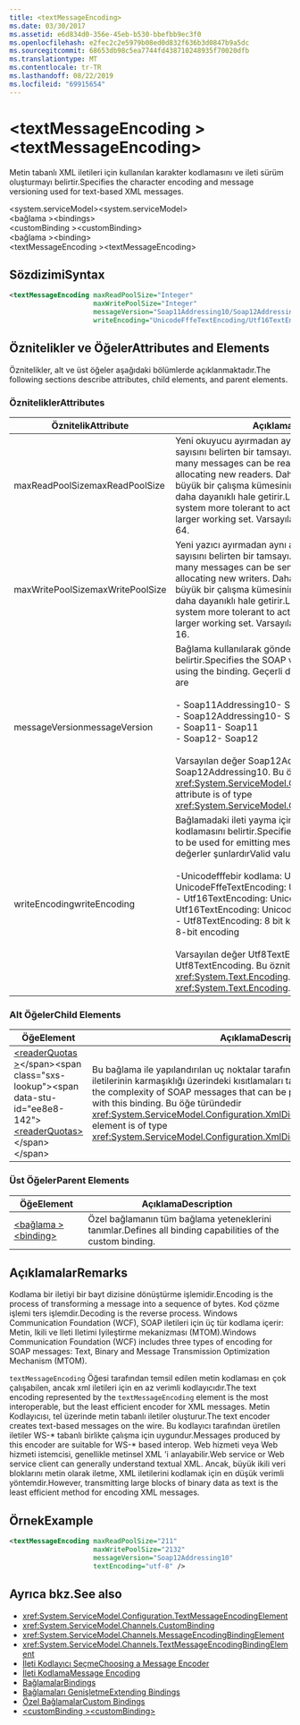 ```yaml
---
title: <textMessageEncoding>
ms.date: 03/30/2017
ms.assetid: e6d834d0-356e-45eb-b530-bbefbb9ec3f0
ms.openlocfilehash: e2fec2c2e5979b08ed0d832f636b3d0847b9a5dc
ms.sourcegitcommit: 68653db98c5ea7744fd438710248935f70020dfb
ms.translationtype: MT
ms.contentlocale: tr-TR
ms.lasthandoff: 08/22/2019
ms.locfileid: "69915654"
---
```

# <a name="textmessageencoding"></a><span data-ttu-id="ee8e8-101">\<textMessageEncoding ></span><span class="sxs-lookup"><span data-stu-id="ee8e8-101">\<textMessageEncoding></span></span>
<span data-ttu-id="ee8e8-102">Metin tabanlı XML iletileri için kullanılan karakter kodlamasını ve ileti sürüm oluşturmayı belirtir.</span><span class="sxs-lookup"><span data-stu-id="ee8e8-102">Specifies the character encoding and message versioning used for text-based XML messages.</span></span>  
  
 <span data-ttu-id="ee8e8-103">\<system.serviceModel></span><span class="sxs-lookup"><span data-stu-id="ee8e8-103">\<system.serviceModel></span></span>  
<span data-ttu-id="ee8e8-104">\<bağlama ></span><span class="sxs-lookup"><span data-stu-id="ee8e8-104">\<bindings></span></span>  
<span data-ttu-id="ee8e8-105">\<customBinding ></span><span class="sxs-lookup"><span data-stu-id="ee8e8-105">\<customBinding></span></span>  
<span data-ttu-id="ee8e8-106">\<bağlama ></span><span class="sxs-lookup"><span data-stu-id="ee8e8-106">\<binding></span></span>  
<span data-ttu-id="ee8e8-107">\<textMessageEncoding ></span><span class="sxs-lookup"><span data-stu-id="ee8e8-107">\<textMessageEncoding></span></span>  
  
## <a name="syntax"></a><span data-ttu-id="ee8e8-108">Sözdizimi</span><span class="sxs-lookup"><span data-stu-id="ee8e8-108">Syntax</span></span>  
  
```xml  
<textMessageEncoding maxReadPoolSize="Integer"
                     maxWritePoolSize="Integer"
                     messageVersion="Soap11Addressing10/Soap12Addressing10"
                     writeEncoding="UnicodeFffeTextEncoding/Utf16TextEncoding/Utf8TextEncoding" />
```  
  
## <a name="attributes-and-elements"></a><span data-ttu-id="ee8e8-109">Öznitelikler ve Öğeler</span><span class="sxs-lookup"><span data-stu-id="ee8e8-109">Attributes and Elements</span></span>  
 <span data-ttu-id="ee8e8-110">Öznitelikler, alt ve üst öğeler aşağıdaki bölümlerde açıklanmaktadır.</span><span class="sxs-lookup"><span data-stu-id="ee8e8-110">The following sections describe attributes, child elements, and parent elements.</span></span>  
  
### <a name="attributes"></a><span data-ttu-id="ee8e8-111">Öznitelikler</span><span class="sxs-lookup"><span data-stu-id="ee8e8-111">Attributes</span></span>  
  
|<span data-ttu-id="ee8e8-112">Öznitelik</span><span class="sxs-lookup"><span data-stu-id="ee8e8-112">Attribute</span></span>|<span data-ttu-id="ee8e8-113">Açıklama</span><span class="sxs-lookup"><span data-stu-id="ee8e8-113">Description</span></span>|  
|---------------|-----------------|  
|<span data-ttu-id="ee8e8-114">maxReadPoolSize</span><span class="sxs-lookup"><span data-stu-id="ee8e8-114">maxReadPoolSize</span></span>|<span data-ttu-id="ee8e8-115">Yeni okuyucu ayırmadan aynı anda okunabilecek ileti sayısını belirten bir tamsayı.</span><span class="sxs-lookup"><span data-stu-id="ee8e8-115">An integer that specifies how many messages can be read simultaneously without allocating new readers.</span></span> <span data-ttu-id="ee8e8-116">Daha büyük havuz boyutları, daha büyük bir çalışma kümesinin maliyetinde sistem etkinliğini daha dayanıklı hale getirir.</span><span class="sxs-lookup"><span data-stu-id="ee8e8-116">Larger pool sizes make the system more tolerant to activity spikes at the cost of a larger working set.</span></span> <span data-ttu-id="ee8e8-117">Varsayılan değer 64 ' dir.</span><span class="sxs-lookup"><span data-stu-id="ee8e8-117">The default is 64.</span></span>|  
|<span data-ttu-id="ee8e8-118">maxWritePoolSize</span><span class="sxs-lookup"><span data-stu-id="ee8e8-118">maxWritePoolSize</span></span>|<span data-ttu-id="ee8e8-119">Yeni yazıcı ayırmadan aynı anda gönderilebilecek ileti sayısını belirten bir tamsayı.</span><span class="sxs-lookup"><span data-stu-id="ee8e8-119">An integer that specifies how many messages can be sent simultaneously without allocating new writers.</span></span> <span data-ttu-id="ee8e8-120">Daha büyük havuz boyutları, daha büyük bir çalışma kümesinin maliyetinde sistem etkinliğini daha dayanıklı hale getirir.</span><span class="sxs-lookup"><span data-stu-id="ee8e8-120">Larger pool sizes make the system more tolerant to activity spikes at the cost of a larger working set.</span></span> <span data-ttu-id="ee8e8-121">Varsayılan değer 16 ' dır.</span><span class="sxs-lookup"><span data-stu-id="ee8e8-121">The default is 16.</span></span>|  
|<span data-ttu-id="ee8e8-122">messageVersion</span><span class="sxs-lookup"><span data-stu-id="ee8e8-122">messageVersion</span></span>|<span data-ttu-id="ee8e8-123">Bağlama kullanılarak gönderilen iletilerin SOAP sürümünü belirtir.</span><span class="sxs-lookup"><span data-stu-id="ee8e8-123">Specifies the SOAP version of the messages sent using the binding.</span></span> <span data-ttu-id="ee8e8-124">Geçerli değerler şunlardır</span><span class="sxs-lookup"><span data-stu-id="ee8e8-124">Valid values are</span></span><br /><br /> <span data-ttu-id="ee8e8-125">- Soap11Addressing10</span><span class="sxs-lookup"><span data-stu-id="ee8e8-125">-   Soap11Addressing10</span></span><br /><span data-ttu-id="ee8e8-126">- Soap12Addressing10</span><span class="sxs-lookup"><span data-stu-id="ee8e8-126">-   Soap12Addressing10</span></span><br /><span data-ttu-id="ee8e8-127">- Soap11</span><span class="sxs-lookup"><span data-stu-id="ee8e8-127">-   Soap11</span></span><br /><span data-ttu-id="ee8e8-128">- Soap12</span><span class="sxs-lookup"><span data-stu-id="ee8e8-128">-  Soap12</span></span><br /><br /><span data-ttu-id="ee8e8-129">Varsayılan değer Soap12Addressing10 ' dir.</span><span class="sxs-lookup"><span data-stu-id="ee8e8-129">The default is Soap12Addressing10.</span></span> <span data-ttu-id="ee8e8-130">Bu öznitelik türü <xref:System.ServiceModel.Channels.MessageVersion>.</span><span class="sxs-lookup"><span data-stu-id="ee8e8-130">This attribute is of type <xref:System.ServiceModel.Channels.MessageVersion>.</span></span>|  
|<span data-ttu-id="ee8e8-131">writeEncoding</span><span class="sxs-lookup"><span data-stu-id="ee8e8-131">writeEncoding</span></span>|<span data-ttu-id="ee8e8-132">Bağlamadaki ileti yayma için kullanılacak karakter kümesi kodlamasını belirtir.</span><span class="sxs-lookup"><span data-stu-id="ee8e8-132">Specifies the character set encoding to be used for emitting messages on the binding.</span></span> <span data-ttu-id="ee8e8-133">Geçerli değerler şunlardır</span><span class="sxs-lookup"><span data-stu-id="ee8e8-133">Valid values are</span></span><br /><br /> <span data-ttu-id="ee8e8-134">-Unicodefffebir kodlama: Unicode Bigenyen kodlaması</span><span class="sxs-lookup"><span data-stu-id="ee8e8-134">-   UnicodeFffeTextEncoding: Unicode BigEndian encoding</span></span><br /><span data-ttu-id="ee8e8-135">- Utf16TextEncoding: Unicode kodlaması</span><span class="sxs-lookup"><span data-stu-id="ee8e8-135">-   Utf16TextEncoding: Unicode encoding</span></span><br /><span data-ttu-id="ee8e8-136">- Utf8TextEncoding: 8 bit kodlama</span><span class="sxs-lookup"><span data-stu-id="ee8e8-136">-   Utf8TextEncoding: 8-bit encoding</span></span><br /><br /> <span data-ttu-id="ee8e8-137">Varsayılan değer Utf8TextEncoding ' dir.</span><span class="sxs-lookup"><span data-stu-id="ee8e8-137">The default is Utf8TextEncoding.</span></span> <span data-ttu-id="ee8e8-138">Bu öznitelik türü <xref:System.Text.Encoding>.</span><span class="sxs-lookup"><span data-stu-id="ee8e8-138">This attribute is of type <xref:System.Text.Encoding>.</span></span>|  
  
### <a name="child-elements"></a><span data-ttu-id="ee8e8-139">Alt Öğeler</span><span class="sxs-lookup"><span data-stu-id="ee8e8-139">Child Elements</span></span>  
  
|<span data-ttu-id="ee8e8-140">Öğe</span><span class="sxs-lookup"><span data-stu-id="ee8e8-140">Element</span></span>|<span data-ttu-id="ee8e8-141">Açıklama</span><span class="sxs-lookup"><span data-stu-id="ee8e8-141">Description</span></span>|  
|-------------|-----------------|  
|<span data-ttu-id="ee8e8-142">[\<readerQuotas >](https://docs.microsoft.com/previous-versions/dotnet/netframework-4.0/ms731325(v=vs.100))</span><span class="sxs-lookup"><span data-stu-id="ee8e8-142">[\<readerQuotas>](https://docs.microsoft.com/previous-versions/dotnet/netframework-4.0/ms731325(v=vs.100))</span></span>|<span data-ttu-id="ee8e8-143">Bu bağlama ile yapılandırılan uç noktalar tarafından işlenebileceğini SOAP iletilerinin karmaşıklığı üzerindeki kısıtlamaları tanımlar.</span><span class="sxs-lookup"><span data-stu-id="ee8e8-143">Defines the constraints on the complexity of SOAP messages that can be processed by endpoints configured with this binding.</span></span> <span data-ttu-id="ee8e8-144">Bu öğe türündedir <xref:System.ServiceModel.Configuration.XmlDictionaryReaderQuotasElement>.</span><span class="sxs-lookup"><span data-stu-id="ee8e8-144">This element is of type <xref:System.ServiceModel.Configuration.XmlDictionaryReaderQuotasElement>.</span></span>|  
  
### <a name="parent-elements"></a><span data-ttu-id="ee8e8-145">Üst Öğeler</span><span class="sxs-lookup"><span data-stu-id="ee8e8-145">Parent Elements</span></span>  
  
|<span data-ttu-id="ee8e8-146">Öğe</span><span class="sxs-lookup"><span data-stu-id="ee8e8-146">Element</span></span>|<span data-ttu-id="ee8e8-147">Açıklama</span><span class="sxs-lookup"><span data-stu-id="ee8e8-147">Description</span></span>|  
|-------------|-----------------|  
|[<span data-ttu-id="ee8e8-148">\<bağlama ></span><span class="sxs-lookup"><span data-stu-id="ee8e8-148">\<binding></span></span>](../../../misc/binding.md)|<span data-ttu-id="ee8e8-149">Özel bağlamanın tüm bağlama yeteneklerini tanımlar.</span><span class="sxs-lookup"><span data-stu-id="ee8e8-149">Defines all binding capabilities of the custom binding.</span></span>|  
  
## <a name="remarks"></a><span data-ttu-id="ee8e8-150">Açıklamalar</span><span class="sxs-lookup"><span data-stu-id="ee8e8-150">Remarks</span></span>  
 <span data-ttu-id="ee8e8-151">Kodlama bir iletiyi bir bayt dizisine dönüştürme işlemidir.</span><span class="sxs-lookup"><span data-stu-id="ee8e8-151">Encoding is the process of transforming a message into a sequence of bytes.</span></span> <span data-ttu-id="ee8e8-152">Kod çözme işlemi ters işlemdir.</span><span class="sxs-lookup"><span data-stu-id="ee8e8-152">Decoding is the reverse process.</span></span> <span data-ttu-id="ee8e8-153">Windows Communication Foundation (WCF), SOAP iletileri için üç tür kodlama içerir: Metin, Ikili ve Ileti Iletimi Iyileştirme mekanizması (MTOM).</span><span class="sxs-lookup"><span data-stu-id="ee8e8-153">Windows Communication Foundation (WCF) includes three types of encoding for SOAP messages: Text, Binary and Message Transmission Optimization Mechanism (MTOM).</span></span>  
  
 <span data-ttu-id="ee8e8-154">`textMessageEncoding` Öğesi tarafından temsil edilen metin kodlaması en çok çalışabilen, ancak xml iletileri için en az verimli kodlayıcıdır.</span><span class="sxs-lookup"><span data-stu-id="ee8e8-154">The text encoding represented by the `textMessageEncoding` element is the most interoperable, but the least efficient encoder for XML messages.</span></span>  <span data-ttu-id="ee8e8-155">Metin Kodlayıcısı, tel üzerinde metin tabanlı iletiler oluşturur.</span><span class="sxs-lookup"><span data-stu-id="ee8e8-155">The text encoder creates text-based messages on the wire.</span></span> <span data-ttu-id="ee8e8-156">Bu kodlayıcı tarafından üretilen iletiler WS-\* tabanlı birlikte çalışma için uygundur.</span><span class="sxs-lookup"><span data-stu-id="ee8e8-156">Messages produced by this encoder are suitable for WS-\* based interop.</span></span> <span data-ttu-id="ee8e8-157">Web hizmeti veya Web hizmeti istemcisi, genellikle metinsel XML 'i anlayabilir.</span><span class="sxs-lookup"><span data-stu-id="ee8e8-157">Web service or Web service client can generally understand textual XML.</span></span> <span data-ttu-id="ee8e8-158">Ancak, büyük ikili veri bloklarını metin olarak iletme, XML iletilerini kodlamak için en düşük verimli yöntemdir.</span><span class="sxs-lookup"><span data-stu-id="ee8e8-158">However, transmitting large blocks of binary data as text is the least efficient method for encoding XML messages.</span></span>  
  
## <a name="example"></a><span data-ttu-id="ee8e8-159">Örnek</span><span class="sxs-lookup"><span data-stu-id="ee8e8-159">Example</span></span>  
  
```xml  
<textMessageEncoding maxReadPoolSize="211"
                     maxWritePoolSize="2132"
                     messageVersion="Soap12Addressing10"
                     textEncoding="utf-8" />
```  
  
## <a name="see-also"></a><span data-ttu-id="ee8e8-160">Ayrıca bkz.</span><span class="sxs-lookup"><span data-stu-id="ee8e8-160">See also</span></span>

- <xref:System.ServiceModel.Configuration.TextMessageEncodingElement>
- <xref:System.ServiceModel.Channels.CustomBinding>
- <xref:System.ServiceModel.Channels.MessageEncodingBindingElement>
- <xref:System.ServiceModel.Channels.TextMessageEncodingBindingElement>
- [<span data-ttu-id="ee8e8-161">İleti Kodlayıcı Seçme</span><span class="sxs-lookup"><span data-stu-id="ee8e8-161">Choosing a Message Encoder</span></span>](../../../wcf/feature-details/choosing-a-message-encoder.md)
- [<span data-ttu-id="ee8e8-162">İleti Kodlama</span><span class="sxs-lookup"><span data-stu-id="ee8e8-162">Message Encoding</span></span>](message-encoding.md)
- [<span data-ttu-id="ee8e8-163">Bağlamalar</span><span class="sxs-lookup"><span data-stu-id="ee8e8-163">Bindings</span></span>](../../../wcf/bindings.md)
- [<span data-ttu-id="ee8e8-164">Bağlamaları Genişletme</span><span class="sxs-lookup"><span data-stu-id="ee8e8-164">Extending Bindings</span></span>](../../../wcf/extending/extending-bindings.md)
- [<span data-ttu-id="ee8e8-165">Özel Bağlamalar</span><span class="sxs-lookup"><span data-stu-id="ee8e8-165">Custom Bindings</span></span>](../../../wcf/extending/custom-bindings.md)
- [<span data-ttu-id="ee8e8-166">\<customBinding ></span><span class="sxs-lookup"><span data-stu-id="ee8e8-166">\<customBinding></span></span>](custombinding.md)
